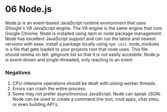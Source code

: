 # 06 Node.js
Node.js is an event-based JavaScript runtime environment that uses Gfoogle's V8 JavaScript engine.
The V8 engine is the same engine that runs Google Chrome. 
Node is installed using npm or node package management.
Node has excellent JavaScript support and can run the latest and newest versions with ease.
install a package locally using `npm init`.
node_modules is a file that gets loaded to your projects root that node uses. This file should remina on teh .gitignore list so that it is not easily accesbile.
Node.js is event-driven and single-threaded, only reacting to an event.
### Negatives
1. CPU-intensive operations should be dealt with uiising worker threads.
2. Errors can crash the entire process.
3. Some may not prefer asynchromous JavaScript.
Node can speak JSON.
Node can be used to create a command line tool, crud apps, chat sites, or even building API's.
